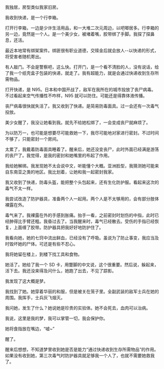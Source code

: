 我独居，房型类似我家旧房。

我收到快递，是一个行李箱。

打开行李箱，一边是少许生活用品，和一大堆二次元周边，以吧唧居多。行李箱的另一边，竟然是一个人。是一个美少女，被堵着嘴，胶带绑了手脚。我探了探鼻息，还活。

最近本地常有绑架案件。绑匪很有职业道德，交赎金后就会放人--以快递的形式，将受害者随机寄出。

有人敲门。不会是警察吧，这么快。打开门，是一个看不清脸的人，没有说话，给了我一个纸壳盒子包装的快递，就走了。我有超能力，就是会通过快递收到生存所需物品。

打开快递，是 N95。日本和中国开战了，敌军在我所在的城市投放了丧尸病毒。不过看起来空气传播性不咋样，N95 就可以防住。可能还是得靠体液传播。

丧尸病毒很快就失活了。我又收到了快递。是简易防毒面具。过一会还有一次毒气投放。

美少女醒了，我没让她看到我。就先不给她松绑了，一会变成丧尸就麻烦了。

为以防万一，也可能是想要尽可能救她一下，我尽可能地对家进行密封。不过时间不够了，只能密封一个房间。

太累了，我戴着防毒面具睡着了。醒来后，她还没变丧尸，此时外面已经满是游荡的丧尸了。我觉得，是我的密封和她嘴里的布起了作用。

我给她解绑。我发现她不太会说中文，听能懂个大概。亚洲脸型，我猜测她可能来自东南亚之类的地区。我比划着，让她和我一起密封我家。

我又收到了快递，防毒头盔，能把整个头包起来，还有生化防护服。看起来这次的毒气不太一样。

我尝试改造了防护器具，准备两个人一起用。两个人是不太够用的，会有部分肢体裸露在外。

毒气来了。我裸露在外的手感到胀痛。抬手一看，之前密封时划伤的中指，此时已经肿得比手臂还粗。我昏过去了。当我醒来时，毒气已经散去。受伤的手指已经恢复，上面缠了胶带。防护器具把我好好地防护住了。

我看向她，她的七窍中流出鲜血，已经没有了呼吸。虽说为了防止事变，我应当及时毁坏她的尸体。可还是有些不忍心。

我将她留在楼上，到楼下找工具和食物。

她活了。她给了我一个 SD 卡，用蹩脚的中文说，这个很重要。然后说，躲起来，活下去。我还没来得及问什么，她跑了出去，不见了踪影。

我发现了这大概是梦。

我找到了她。她穿着华丽的和服，但是被关在笼子里。全副武装的敌军士兵在她的周围。我挥手，士兵灰飞烟灭。

我问她，发生了什么？她说她是珍贵的实验体。她不会死去，血肉可以治病。

我说，这里是我的梦，我可以掌管一切，我会保护你。

她将食指放在嘴边，“嘘~”

醒了。

醒来后想想，不知道梦里收到她是否是能力“通过快递收到生存所需物品”的作用。如果没有收到她，第三次毒气时防护器具就足够我一个人了，也就不需要她救我了。
